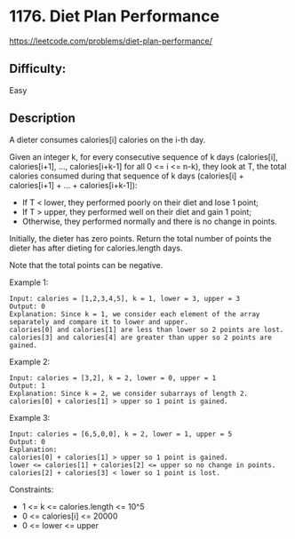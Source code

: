 # 1176. Diet Plan Performance

https://leetcode.com/problems/diet-plan-performance/

## Difficulty:

Easy

## Description

A dieter consumes calories[i] calories on the i-th day. 

Given an integer k, for every consecutive sequence of k days (calories[i], 
calories[i+1], ..., calories[i+k-1] for all 0 <= i <= n-k), they look at T, 
the total calories consumed during that sequence of k days (calories[i] + 
calories[i+1] + ... + calories[i+k-1]):

- If T < lower, they performed poorly on their diet and lose 1 point; 
- If T > upper, they performed well on their diet and gain 1 point;
- Otherwise, they performed normally and there is no change in points.

Initially, the dieter has zero points. Return the total number of points 
the dieter has after dieting for calories.length days.

Note that the total points can be negative.

Example 1:
```
Input: calories = [1,2,3,4,5], k = 1, lower = 3, upper = 3
Output: 0
Explanation: Since k = 1, we consider each element of the array separately and compare it to lower and upper.
calories[0] and calories[1] are less than lower so 2 points are lost.
calories[3] and calories[4] are greater than upper so 2 points are gained.
```

Example 2:
```
Input: calories = [3,2], k = 2, lower = 0, upper = 1
Output: 1
Explanation: Since k = 2, we consider subarrays of length 2.
calories[0] + calories[1] > upper so 1 point is gained.
```

Example 3:
```
Input: calories = [6,5,0,0], k = 2, lower = 1, upper = 5
Output: 0
Explanation:
calories[0] + calories[1] > upper so 1 point is gained.
lower <= calories[1] + calories[2] <= upper so no change in points.
calories[2] + calories[3] < lower so 1 point is lost.
```

Constraints:
- 1 <= k <= calories.length <= 10^5
- 0 <= calories[i] <= 20000
- 0 <= lower <= upper
